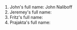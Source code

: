 1. John's full name: John Naliboff
2. Jeremey's full name:
3. Fritz's full name:
4. Prajakta's full name: